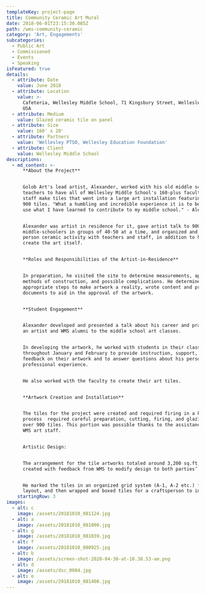 ```yaml
---
templateKey: project-page
title: Community Ceramic Art Mural
date: 2018-06-01T23:15:30.085Z
path: /wms-community-ceramic
category: 'Art, Engagements'
subcategories:
  - Public Art
  - Commissioned
  - Events
  - Speaking
isFeatured: true
details:
  - attribute: Date
    value: June 2018
  - attribute: Location
    value: >-
      Cafeteria, Wellesley Middle School, 71 Kingsbury Street, Wellesley, MA,
      USA
  - attribute: Medium
    value: Glazed ceramic tile on panel
  - attribute: Size
    value: 160' x 20'
  - attribute: Partners
    value: 'Wellesley PTSO, Wellesley Education Foundation'
  - attribute: Client
    value: Wellesley Middle School
descriptions:
  - md_content: >-
      **About the Project**


      Golob Art's lead artist, Alexander, worked with his old middle school art
      teachers to have all of Wellesley Middle School's 160-plus faculty and
      staff make tiles that went into a large art installation featuring over
      900 tiles. "What a humbling and incredible experience it is to be able to
      use what I have learned to contribute to my middle school." - Alexander


      Alexander was artist in residence for it, gave artist talk to 900
      middle-schoolers in groups of 40-50 at a time, and organized and led 100+
      person ceramic activity with teachers and staff, in addition to helping to
      create the art itself.


      **Roles and Responsibilities of the Artist-in-Residence**


      In preparation, he visited the site to determine measurements, appropriate
      methods of construction, and possible complications. He determined the 
      appropriate steps to make artwork a reality, wrote content and prepared
      documents to aid in the approval of the artwork.


      **Student Engagement**


      Alexander developed and presented a talk about his career and practice as
      an artist and WMS alumni to the middle school art classes.


      In developing the artwork, he worked with students in their classrooms
      throughout January and February to provide instruction, support, and
      feedback on their artwork and to answer questions about his personal and
      professional experience. 


      He also worked with the faculty to create their art tiles. 


      **Artwork Creation and Installation**


      The tiles for the project were created and required firing in a kiln. This
      process  required careful preparation, cutting, firing, and glazing of
      over 900 tiles. This portion was possible thanks to the assistance of the
      WMS art staff.


      Artistic Design: 


      The arrangement for the tile artworks totaled around 3,200 sq.ft, and was
      created with feedback from WMS to modify design to both parties’ liking. 


      He marked the tiles in an organized grid system (A-1, A-2 etc.) for proper
      layout, and then wrapped and boxed tiles for a craftsperson to install.
    startingRow: 3
images:
  - alt: c
    image: /assets/20181010_081124.jpg
  - alt: a
    image: /assets/20181010_081000.jpg
  - alt: g
    image: /assets/20181010_081039.jpg
  - alt: f
    image: /assets/20181010_080925.jpg
  - alt: b
    image: /assets/screen-shot-2020-04-30-at-10.38.53-am.png
  - alt: d
    image: /assets/dsc_0004.jpg
  - alt: e
    image: /assets/20181010_081400.jpg
---
```


